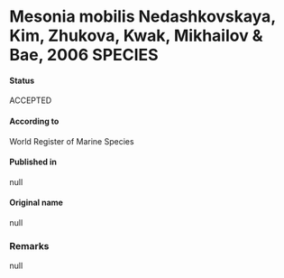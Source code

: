 Mesonia mobilis Nedashkovskaya, Kim, Zhukova, Kwak, Mikhailov & Bae, 2006 SPECIES
=======

#### Status
ACCEPTED

#### According to
World Register of Marine Species

#### Published in
null

#### Original name
null

### Remarks
null